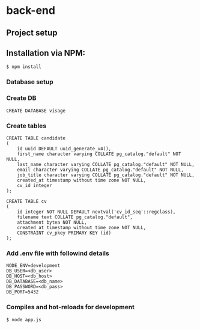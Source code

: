 # back-end



## Project setup

## Installation via NPM:
```
$ npm install
```

### Database setup
### Create DB
```
CREATE DATABASE visage
```
### Create tables
```
CREATE TABLE candidate
(
    id uuid DEFAULT uuid_generate_v4(),
    first_name character varying COLLATE pg_catalog."default" NOT NULL,
    last_name character varying COLLATE pg_catalog."default" NOT NULL,
    email character varying COLLATE pg_catalog."default" NOT NULL,
    job_title character varying COLLATE pg_catalog."default" NOT NULL,
    created_at timestamp without time zone NOT NULL,
    cv_id integer
);

CREATE TABLE cv
(
    id integer NOT NULL DEFAULT nextval('cv_id_seq'::regclass),
    filename text COLLATE pg_catalog."default",
    attachment bytea NOT NULL,
    created_at timestamp without time zone NOT NULL,
    CONSTRAINT cv_pkey PRIMARY KEY (id)
);

```
### Add .env file with followind details
```
NODE_ENV=development
DB_USER=<db_user>
DB_HOST=<db_host>
DB_DATABASE=<db_name>
DB_PASSWORD=<db_pass>
DB_PORT=5432
```

### Compiles and hot-reloads for development
```
$ node app.js
```